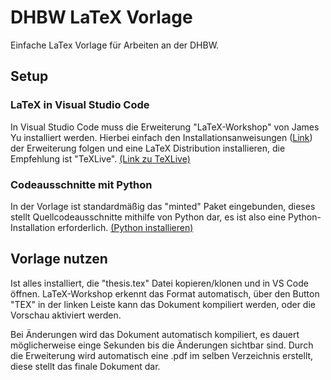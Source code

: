 # DHBW LaTeX Vorlage 
Einfache LaTex Vorlage für Arbeiten an der DHBW.

## Setup 
### LaTeX in Visual Studio Code
In Visual Studio Code muss die Erweiterung "LaTeX-Workshop" von James Yu installiert werden. Hierbei einfach den Installationsanweisungen ([Link](https://github.com/James-Yu/LaTeX-Workshop/wiki/Install)) der Erweiterung folgen und eine LaTeX Distribution installieren, die Empfehlung ist "TeXLive". [(Link zu TeXLive)](https://www.tug.org/texlive/)

### Codeausschnitte mit Python

In der Vorlage ist standardmäßig das "minted" Paket eingebunden, dieses stellt Quellcodeausschnitte
mithilfe von Python dar, es ist also eine Python-Installation erforderlich. [(Python installieren)](https://www.python.org/downloads/) 

## Vorlage nutzen 

Ist alles installiert, die "thesis.tex" Datei kopieren/klonen und in VS Code öffnen. LaTeX-Workshop erkennt das Format automatisch, über den Button "TEX" in der linken Leiste kann das Dokument kompiliert werden, oder die Vorschau aktiviert werden. 

Bei Änderungen wird das Dokument automatisch kompiliert, es dauert möglicherweise einge Sekunden bis die Änderungen sichtbar sind. Durch die Erweiterung wird automatisch eine .pdf im selben Verzeichnis erstellt, diese stellt das finale Dokument dar.




